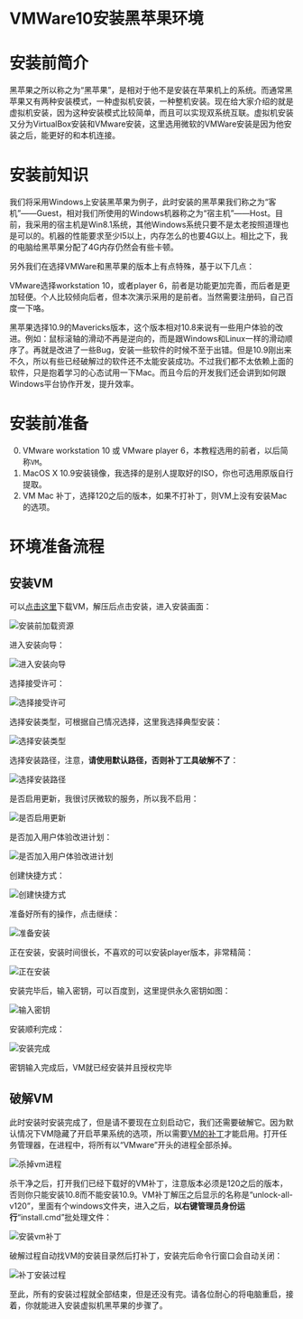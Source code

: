 VMWare10安装黑苹果环境
========================

# 安装前简介

黑苹果之所以称之为“黑苹果”，是相对于他不是安装在苹果机上的系统。而通常黑苹果又有两种安装模式，一种虚拟机安装，一种整机安装。现在给大家介绍的就是虚拟机安装，因为这种安装模式比较简单，而且可以实现双系统互联。虚拟机安装又分为VirtualBox安装和VMware安装，这里选用微软的VMWare安装是因为他安装之后，能更好的和本机连接。

# 安装前知识

我们将采用Windows上安装黑苹果为例子，此时安装的黑苹果我们称之为“客机”——Guest，相对我们所使用的Windows机器称之为“宿主机”——Host。目前，我采用的宿主机是Win8.1系统，其他Windows系统只要不是太老按照道理也是可以的。机器的性能要求至少I5以上，内存怎么的也要4G以上。相比之下，我的电脑给黑苹果分配了4G内存仍然会有些卡顿。

另外我们在选择VMWare和黑苹果的版本上有点特殊，基于以下几点：

VMware选择workstation 10，或者player 6，前者是功能更加完善，而后者是更加轻便。个人比较倾向后者，但本次演示采用的是前者。当然需要注册码，自己百度一下咯。

黑苹果选择10.9的Mavericks版本，这个版本相对10.8来说有一些用户体验的改进。例如：鼠标滚轴的滑动不再是逆向的，而是跟Windows和Linux一样的滑动顺序了。再就是改进了一些Bug，安装一些软件的时候不至于出错。但是10.9刚出来不久，所以有些已经破解过的软件还不太能安装成功。不过我们都不太依赖上面的软件，只是抱着学习的心态试用一下Mac。而且今后的开发我们还会讲到如何跟Windows平台协作开发，提升效率。

# 安装前准备

0.  VMware workstation 10 或 VMware player 6，本教程选用的前者，以后简称`VM`。
0.  MacOS X 10.9安装镜像，我选择的是别人提取好的ISO，你也可选用原版自行提取。
0.  VM Mac 补丁，选择120之后的版本，如果不打补丁，则VM上没有安装Mac的选项。

# 环境准备流程

##  安装VM

可以[点击这里][vm_download]下载VM，解压后点击安装，进入安装画面：

![安装前加载资源](../img/1/001.png)

进入安装向导：

![进入安装向导](../img/1/002.png)

选择接受许可：

![选择接受许可](../img/1/003.png)

选择安装类型，可根据自己情况选择，这里我选择典型安装：

![选择安装类型](../img/1/004.png)

选择安装路径，注意，**请使用默认路径，否则补丁工具破解不了**：

![选择安装路径](../img/1/005.png)

是否启用更新，我很讨厌微软的服务，所以我不启用：

![是否启用更新](../img/1/006.png)

是否加入用户体验改进计划：

![是否加入用户体验改进计划](../img/1/007.png)

创建快捷方式：

![创建快捷方式](../img/1/008.png)

准备好所有的操作，点击继续：

![准备安装](../img/1/009.png)

正在安装，安装时间很长，不喜欢的可以安装player版本，非常精简：

![正在安装](../img/1/010.png)

安装完毕后，输入密钥，可以百度到，这里提供永久密钥如图：

![输入密钥](../img/1/011.png)

安装顺利完成：

![安装完成](../img/1/012.png)

密钥输入完成后，VM就已经安装并且授权完毕

##  破解VM

此时安装时安装完成了，但是请不要现在立刻启动它，我们还需要破解它。因为默认情况下VM隐藏了开启苹果系统的选项，所以需要[VM的补丁][vm_plugs]才能启用。打开任务管理器，在进程中，将所有以“VMware”开头的进程全部杀掉。

![杀掉vm进程](../img/1/013.png)

杀干净之后，打开我们已经下载好的VM补丁，注意版本必须是120之后的版本，否则你只能安装10.8而不能安装10.9。VM补丁解压之后显示的名称是“unlock-all-v120”，里面有个windows文件夹，进入之后，**以右键管理员身份运行**“install.cmd”批处理文件：

![安装vm补丁](../img/1/014.png)

破解过程自动找VM的安装目录然后打补丁，安装完后命令行窗口会自动关闭：

![补丁安装过程](../img/1/015.png)

至此，所有的安装过程就全部结束，但是还没有完。请各位耐心的将电脑重启，接着，你就能进入安装虚拟机黑苹果的步骤了。


[vm_download]:http://www.xp510.com/xiazai/ossoft/desktools/22610.html "VMware Workstation(虚拟机)v10.0.1 简体中文破解版"
[vm_plugs]:http://www.liangchan.net/liangchan/4773.html "vmware unlocker for os x v1.2.0最新版"



